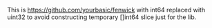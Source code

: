 This is https://github.com/yourbasic/fenwick with int64 replaced with uint32 to avoid constructing temporary []int64 slice just for the lib.

